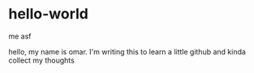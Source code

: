 # hello-world
me asf

hello, my name is omar. I'm writing this to learn a little github and kinda collect my thoughts

